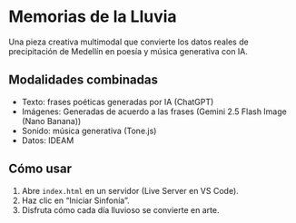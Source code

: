 # Memorias de la Lluvia

Una pieza creativa multimodal que convierte los datos reales de precipitación de Medellín en poesía y música generativa con IA.

## Modalidades combinadas
- Texto: frases poéticas generadas por IA (ChatGPT)
- Imágenes: Generadas de acuerdo a las frases (Gemini 2.5 Flash Image (Nano Banana))
- Sonido: música generativa (Tone.js)
- Datos: IDEAM

## Cómo usar
1. Abre `index.html` en un servidor (Live Server en VS Code).
2. Haz clic en “Iniciar Sinfonía”.
3. Disfruta cómo cada día lluvioso se convierte en arte.
